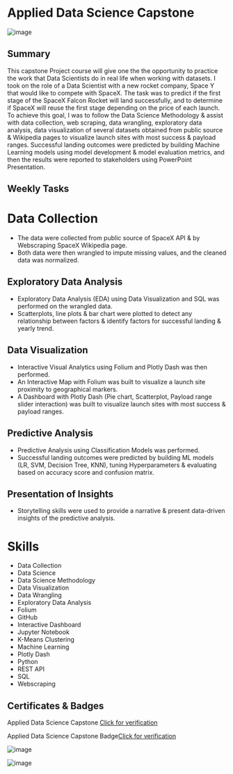 # Applied Data Science Capstone

![image](https://github.com/user-attachments/assets/d11dbbac-7b82-449a-881e-dcd1906d495c)

## Summary

This capstone Project course will give one the the opportunity to practice the work that Data Scientists do in real life when working with datasets. I took on the role of a Data Scientist with a new rocket company, Space Y that would like to compete with SpaceX. The task was to predict if the first stage of the SpaceX Falcon Rocket will land successfully, and to determine if SpaceX will reuse the first stage depending on the price of each launch. To achieve this goal, I was to follow the Data Science Methodology & assist with data collection, web scraping, data wrangling, exploratory data analysis, data visualization of several datasets obtained from public source & Wikipedia pages to visualize launch sites with most success & payload ranges. Successful landing outcomes were predicted by building Machine Learning models using model development & model evaluation metrics, and then the results were reported to stakeholders using PowerPoint Presentation.

## Weekly Tasks

# Data Collection

* The data were collected from public source of SpaceX API & by Webscraping SpaceX Wikipedia page.
* Both data were then wrangled to impute missing values, and the cleaned data was normalized.

## Exploratory Data Analysis

* Exploratory Data Analysis (EDA) using Data Visualization and SQL was performed on the wrangled data.
* Scatterplots, line plots & bar chart were plotted to detect any relationship between factors & identify factors for successful landing & yearly trend.

##  Data Visualization

* Interactive Visual Analytics using Folium and Plotly Dash was then performed.
* An Interactive Map with Folium was built to visualize a launch site proximity to geographical markers.
* A Dashboard with Plotly Dash (Pie chart, Scatterplot, Payload range slider interaction) was built to visualize launch sites with most success & payload ranges.

## Predictive Analysis

* Predictive Analysis using Classification Models was performed.
* Successful landing outcomes were predicted by building ML models (LR, SVM, Decision Tree, KNN), tuning Hyperparameters & evaluating based on accuracy score and confusion matrix.

## Presentation of Insights

* Storytelling skills were used to provide a narrative & present data-driven insights of the predictive analysis.

# Skills

* Data Collection
* Data Science
* Data Science Methodology
* Data Visualization
* Data Wrangling
* Exploratory Data Analysis
* Folium
* GitHub
* Interactive Dashboard
* Jupyter Notebook
* K-Means Clustering
* Machine Learning
* Plotly Dash
* Python
* REST API
* SQL
* Webscraping

## Certificates & Badges

Applied Data Science Capstone [Click for verification](https://coursera.org/verify/PCUBQGSBCYMJ)<br>

Applied Data Science Capstone Badge[Click for verification](https://www.credly.com/badges/045e5a97-21b1-47e2-996e-a50fde15ffa9/public_url)<br>

![image](https://github.com/user-attachments/assets/e62b0a3f-4156-4afd-91da-39516f5bcb27)

![image](https://github.com/user-attachments/assets/42d40b65-504e-4fd9-b868-c67898e7bbf4)


